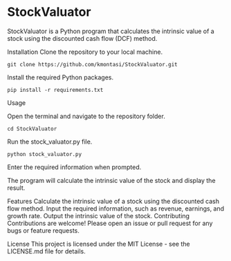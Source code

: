 # StockValuator

StockValuator is a Python program that calculates the intrinsic value of a stock using the discounted cash flow (DCF) method.

Installation
Clone the repository to your local machine.

```git clone https://github.com/kmontasi/StockValuator.git```

Install the required Python packages.

```pip install -r requirements.txt```

Usage

Open the terminal and navigate to the repository folder.

```cd StockValuator```

Run the stock_valuator.py file.

```python stock_valuator.py```

Enter the required information when prompted.

The program will calculate the intrinsic value of the stock and display the result.

Features
Calculate the intrinsic value of a stock using the discounted cash flow method.
Input the required information, such as revenue, earnings, and growth rate.
Output the intrinsic value of the stock.
Contributing
Contributions are welcome! Please open an issue or pull request for any bugs or feature requests.

License
This project is licensed under the MIT License - see the LICENSE.md file for details.